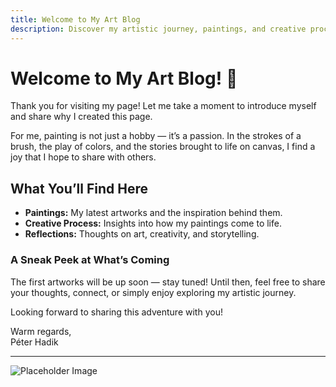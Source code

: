 ```yaml
---
title: Welcome to My Art Blog
description: Discover my artistic journey, paintings, and creative process.
---
```


# Welcome to My Art Blog! 🎨

Thank you for visiting my page! Let me take a moment to introduce myself and share why I created this page.

For me, painting is not just a hobby — it’s a passion. In the strokes of a brush, the play of colors, and the stories brought to life on canvas, I find a joy that I hope to share with others.

## What You’ll Find Here

- **Paintings:** My latest artworks and the inspiration behind them.  
- **Creative Process:** Insights into how my paintings come to life.  
- **Reflections:** Thoughts on art, creativity, and storytelling.  

### A Sneak Peek at What’s Coming

The first artworks will be up soon — stay tuned! Until then, feel free to share your thoughts, connect, or simply enjoy exploring my artistic journey.

Looking forward to sharing this adventure with you!

Warm regards,  
Péter Hadik

---

<!-- Add a placeholder for an image -->
![Placeholder Image](https://via.placeholder.com/800x400/cccccc/000000?text=Hamarosan+jönnek+a+festményeim)

